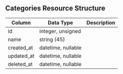 ## Categories Resource Structure

| Column | Data Type | Description |
| ------ | --------- | ----------- |
| id | integer, unsigned |  |
| name | string (45) |  |
| created_at | datetime, nullable |  |
| updated_at | datetime, nullable |  |
| deleted_at | datetime, nullable |  |

